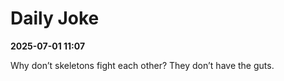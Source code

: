 # Daily Joke

**2025-07-01 11:07**

Why don’t skeletons fight each other? They don’t have the guts.
